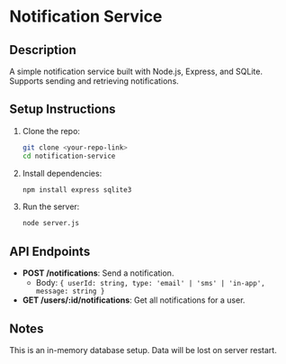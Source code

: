 # Notification Service

## Description
A simple notification service built with Node.js, Express, and SQLite. Supports sending and retrieving notifications.

## Setup Instructions
1. Clone the repo:
   ```bash
   git clone <your-repo-link>
   cd notification-service
   ```
2. Install dependencies:
   ```bash
   npm install express sqlite3
   ```
3. Run the server:
   ```bash
   node server.js
   ```

## API Endpoints
- **POST /notifications**: Send a notification.
  - Body: `{ userId: string, type: 'email' | 'sms' | 'in-app', message: string }`
- **GET /users/:id/notifications**: Get all notifications for a user.

## Notes
This is an in-memory database setup. Data will be lost on server restart.

